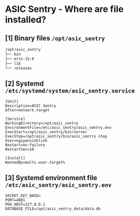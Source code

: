 # ASIC Sentry - Where are file installed?

## [1] Binary files  `/opt/asic_sentry`

```sh
/opt/asic_sentry
├── bin
├── erts-15.0
├── lib
└── releases
```

## [2] Systemd `/etc/systemd/system/asic_sentry.service`
```
[Unit]
Description=ASIC Sentry
After=network.target

[Service]
WorkingDirectory=/opt/asic_sentry
EnvironmentFile=/etc/asic_sentry/asic_sentry.env
ExecStart=/opt/asic_sentry/bin/server
ExecStop=/opt/asic_sentry/bin/asic_sentry stop
User=nguyenvinhlinh
Restart=on-failure
RestartSec=10

[Install]
WantedBy=multi-user.target%
```

## [3]  Systemd environment file `/etc/asic_sentry/asic_sentry.env`
```
SECRET_KEY_BASE=
PORT=4001
PHX_HOST=127.0.0.1
DATABASE_FILE=/opt/asic_sentry_data/data.db
```
